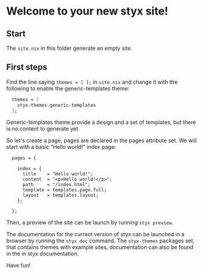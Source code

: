 # Welcome to your new styx site!

## Start

The `site.nix` in this folder generate an empty site.


## First steps

Find the line saying `themes = [ ];` in `site.nix` and change it with the following to enable the generic-templates theme:

```nix
  themes = [
    styx-themes.generic-templates
  ];
```

Generic-templates theme provide a design and a set of templates, but there is no content to generate yet.

So let's create a page, pages are declared in the pages attribute set. We will start with a  basic "Hello world!" index page:

```
  pages = {

    index = {
      title    = "Hello world!";
      content  = "<p>Hello world!</p>";
      path     = "/index.html";
      template = templates.page.full;
      layout   = templates.layout;
    };

  };
```

Then, a preview of the site can be launch by running `styx preview`.

The documentation for the current version of styx can be launched in a browser by running the `styx doc` command.
The `styx-themes` packages set, that contains themes with example sites, documentation can also be found in the in styx documentation.

Have fun!
